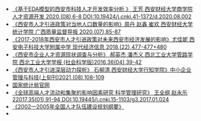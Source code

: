 - [《基于EDA模型的西安市科技人才开发效率分析 》 王芳 西安财经大学商学院
人才资源开发 2020,(08),6-8 DOI:10.19424/j.cnki.41-1372/d.2020.08.002](https://kns.cnki.net/KXReader/Detail?invoice=PdwBBNdQVKEyuizOp3MEiusuxpS75Pe1DNMFs50hoCif1ncD5NekShAGjK24qyVSp6vRHa4UJjif1XPQDeFp%2BAfYwsxKW2f87vJ1MfVGnY7eVIbJXOwYTEIbEJqdufepOqK70PQp2ygfNsHvlVVaNpxmWdvn%2BDlGc%2BQNnH63EVA%3D&DBCODE=CJFD&FileName=XZRG202008003&TABLEName=cjfdlast2020&nonce=2D130629DE2543F29B9A3375A4E453ED&uid=&TIMESTAMP=1642056575551)
- [《西安市人才引进政策对当地人口数量的影响》周丹 赵鑫 崔欢 西安财经大学统计学院
广西质量监督导报 2020,(07),85-87](https://kns.cnki.net/KXReader/Detail?invoice=P5F5rRoK%2F0maM42lnWeYg9ctm8Y70pSSvR5XIcOAgPSDKmpJIm6wXyfTd5ZPUiG2xdwpktYaUMSJhDdShnqGx5WIvypAUmEt%2FHixVFnMWPZEjhNV7ZMplh7QYb1aaz5rbKeNLZba6SsBSPMv9Hdv4Fuq2r%2F3w3q6jy0i5krzxh4%3D&DBCODE=CJFD&FileName=GXZL202007046&TABLEName=cjfdlast2020&nonce=60027CEB09154E2CB513EE4EBC12AF72&uid=&TIMESTAMP=1642056516332)
- [《2017-2018年西安市人才引进政策对未来西安市经济发展的影响》尤佳妮 西安电子科技大学附属中学    现代经济信息 2018,(22),477-477+480](https://kns.cnki.net/KXReader/Detail?invoice=hKTW0NmmKp2T4ywhHa%2FdaOHzuUqHf%2FBnPjBl86bjuT800ziMb0PUFOoKKtLbIpBsjb2CvVz28XGeqrORDxxAg00WV%2BXsOwz8j6fHhNXEQf2vTaibmBPNjL4WPeBsGl3aXqCvbZLBwIpcjkRVUAGGWchD08RKYCxCDvEHf%2BvJl%2BY%3D&DBCODE=CJFD&FileName=XDJZ201822390&TABLEName=cjfdlast2019&nonce=7C5E9D04887243079FD98D9B6FC2B9A0&uid=&TIMESTAMP=1642056622145)
- [《西安市企业人才资源现状调查与分析》 郝英杰 潘杰义 西北工业大学管路学院 西北工业大学学报 (社会科学版)2016,36(04),39-42](https://kns.cnki.net/KXReader/Detail?invoice=bt%2Fkc0y9m1pxS1XhwnvXQjt5oR6NdJMduKsD1edIDPi8M14OAjdkOUC3HNJno4esTF7CfOxEjMr3EQLbAnchqwsC%2BYoW57p9w9eS%2BQfvR33uSC4T8eOdS3uy%2FvceCmmX7x2o95PJvNYhDC8S2%2FBRIW8p7wmhm9InC2F4jnTeP6M%3D&DBCODE=CJFD&FileName=GDSH201604007&TABLEName=cjfdlast2017&nonce=7A5B96A378F9420A8E02FAC419378632&uid=&TIMESTAMP=1642056371035)
- [《西安市人才引进深层动力探析》 石柳清 西安财经大学行知学院》中小企业管理与科技(上旬刊)2021,(08),108-109 ](https://kns.cnki.net/KXReader/Detail?invoice=ZTFZAJ4miaGX5NybvL5mzzhY3wFF%2Bckk8z1rkaUok3PBtAFiFHqPWBtSGyGAhabZ6R%2BCd2ARYIfIECNTYTCHf%2FLgTbT4i93T0Dj3l8ldyr2S6rSbA2xi27es7G4DE8gS%2FO0%2Bkxv3JaCVR3SFvbO98%2B%2BDBcvOpZtcwrSXBBFQZck%3D&DBCODE=CJFD&FileName=ZXQY202108052&TABLEName=cjfdlast2021&nonce=155DC005AA234521A2AE586AC4B8F444&uid=&TIMESTAMP=1642047790879)
- [国家统计局官网](http://www.stats.gov.cn/tjsj/)
- [《全球高端人才流动和集聚的影响因素研究 科学管理研究》   王全纲  赵永乐  22017,35(01),91-94 DOI:10.19445/j.cnki.15-1103/g3.2017.01.024](tps://kns.cnki.net/KXReader/Detail?invoice=X2p0C%2B8TJFan2F20oBhba43264FxOMhlmfAtDtH1N0XYiIqS%2BhGAnvPZjVGMqcT04CVZvOE0V7SPZmaUPrPHT7E7rylW%2BLarTyzACpFmW5yp16Hu%2BhxfoDaLVWnI3MaANt0lT8S6ICr1oy90f9UlB7uCvnBWtz0KoRq97VfcLTI%3D&DBCODE=CJFD&FileName=KXGY201701024&TABLEName=cjfdlast2017&nonce=176BEC4EC2004621A2A8C03F2CC1E36F&uid=&TIMESTAMP=1642171831390)
- [《2002—2005年全国人才队伍建设规划纲要》](http://www.most.gov.cn/ztzl/qgkjgzhy/2007/2007kjrc/2007kjrczc/200701/t20070126_40009.html)
- 



